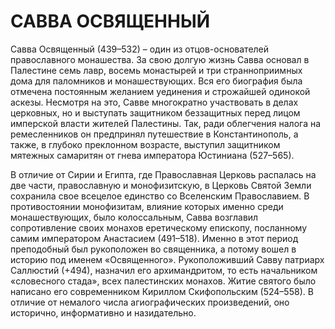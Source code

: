 # САВВА ОСВЯЩЕННЫЙ

Савва Освященный (439–532) – один из отцов-основателей православного монашества. За свою долгую жизнь Савва основал в Палестине семь лавр, восемь монастырей и три странноприимных дома для паломников и монашествующих. Вся его биография была отмечена постоянным желанием уединения и строжайшей одинокой аскезы. Несмотря на это, Савве многократно участвовать в делах церковных, но и выступать защитником беззащитных перед лицом имперской власти жителей Палестины. Так, ради облегчения налога на ремесленников он предпринял путешествие в Константинополь, а также, в глубоко преклонном возрасте, выступил защитником мятежных самаритян от гнева императора Юстиниана (527–565).

В отличие от Сирии и Египта, где Православная Церковь распалась на две части, православную и монофизитскую, в Церковь Святой Земли сохранила свое всецелое единство со Вселенским Православием. В противостоянии монофизитам, влияние которых именно среди монашествующих, было колоссальным, Савва возглавил сопротивление своих монахов еретическому епископу, посланному самим императором Анастасием (491–518). Именно в этот период преподобный был рукоположен во священника, а потому вошел в историю под именем «Освященного». Рукоположивший Савву патриарх Саллюстий (+494), назначил его архимандритом, то есть начальником «словесного стада», всех палестинских монахов. Житие святого было написано его современником Кириллом Скифопольским (524–558). В отличие от немалого числа агиографических произведений, оно исторично, информативно и назидательно.

